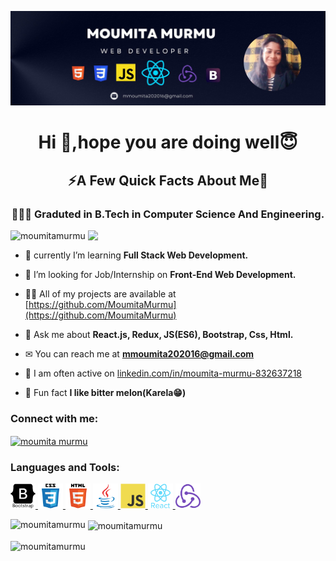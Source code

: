 ![logo](https://github.com/MoumitaMurmu/MoumitaMurmu/blob/main/github%20banner.jpg)
<h1 align="center">Hi 👋,hope you are doing well😇</h1>
<h2  align="center">⚡️A Few Quick Facts About Me🧐</h2>
<h3 align="center">👩🏻‍🎓 Graduted in B.Tech in Computer Science And Engineering.</h3>


<img align="right" width="380" src="https://user-images.githubusercontent.com/69195751/217329592-3cb74864-505f-4643-8ff3-bd7295694591.gif">

<p align="left"> <img src="https://komarev.com/ghpvc/?username=moumitamurmu&label=Profile%20views&color=0e75b6&style=flat" alt="moumitamurmu" /> </p>

- 🌱 currently I’m learning **Full Stack Web Development.**

- 🤝 I’m looking for Job/Internship on **Front-End Web Development.**
- 👨‍💻 All of my projects are available at [https://github.com/MoumitaMurmu](https://github.com/MoumitaMurmu)
- 💬 Ask me about **React.js, Redux, JS(ES6), Bootstrap, Css, Html.**
- ✉ You can reach me at **mmoumita202016@gmail.com**
- 📝 I am often active on [linkedin.com/in/moumita-murmu-832637218](linkedin.com/in/moumita-murmu-832637218)







- 🎉 Fun fact **I like bitter melon(Karela😁)**

<h3 align="left">Connect with me:</h3>
<p align="left">
<a href="https://linkedin.com/in/moumita murmu" target="blank"><img align="center" src="https://raw.githubusercontent.com/rahuldkjain/github-profile-readme-generator/master/src/images/icons/Social/linked-in-alt.svg" alt="moumita murmu" height="30" width="40" /></a>
</p>

<h3 align="left">Languages and Tools:</h3>
<p align="left"> <a href="https://getbootstrap.com" target="_blank" rel="noreferrer"> <img src="https://raw.githubusercontent.com/devicons/devicon/master/icons/bootstrap/bootstrap-plain-wordmark.svg" alt="bootstrap" width="40" height="40"/> </a> <a href="https://www.w3schools.com/css/" target="_blank" rel="noreferrer"> <img src="https://raw.githubusercontent.com/devicons/devicon/master/icons/css3/css3-original-wordmark.svg" alt="css3" width="40" height="40"/> </a> <a href="https://www.w3.org/html/" target="_blank" rel="noreferrer"> <img src="https://raw.githubusercontent.com/devicons/devicon/master/icons/html5/html5-original-wordmark.svg" alt="html5" width="40" height="40"/> </a> <a href="https://www.java.com" target="_blank" rel="noreferrer"> <img src="https://raw.githubusercontent.com/devicons/devicon/master/icons/java/java-original.svg" alt="java" width="40" height="40"/> </a> <a href="https://developer.mozilla.org/en-US/docs/Web/JavaScript" target="_blank" rel="noreferrer"> <img src="https://raw.githubusercontent.com/devicons/devicon/master/icons/javascript/javascript-original.svg" alt="javascript" width="40" height="40"/> </a> <a href="https://reactjs.org/" target="_blank" rel="noreferrer"> <img src="https://raw.githubusercontent.com/devicons/devicon/master/icons/react/react-original-wordmark.svg" alt="react" width="40" height="40"/> </a> <a href="https://redux.js.org" target="_blank" rel="noreferrer"> <img src="https://raw.githubusercontent.com/devicons/devicon/master/icons/redux/redux-original.svg" alt="redux" width="40" height="40"/> </a> </p>

<p><img align="left" src="https://github-readme-stats.vercel.app/api/top-langs?username=moumitamurmu&show_icons=true&locale=en&layout=compact" alt="moumitamurmu" /></p>

<p>&nbsp;<img align="center" src="https://github-readme-stats.vercel.app/api?username=moumitamurmu&show_icons=true&locale=en" alt="moumitamurmu" /></p>

<p><img align="center" src="https://github-readme-streak-stats.herokuapp.com/?user=moumitamurmu&" alt="moumitamurmu" /></p>









